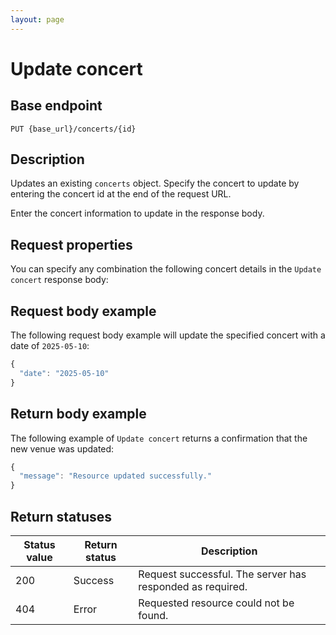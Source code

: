 ```yaml
---
layout: page
---
```


# Update concert

## Base endpoint

```shell
PUT {base_url}/concerts/{id}
```

## Description

Updates an existing `concerts` object. Specify the concert to update by entering the concert id at the end of the request URL.

Enter the concert information to update in the response body.

## Request properties

You can specify any combination the following concert details in the `Update concert` response body:



## Request body example

The following request body example will update the specified concert with a date of `2025-05-10`:

```js
{
  "date": "2025-05-10"
}

```

## Return body example

The following example of `Update concert` returns a confirmation that the new venue was updated:

```js
{
  "message": "Resource updated successfully."
}

```

## Return statuses

| Status value | Return status | Description |
| ------------- | ----------- | ----------- |
| 200 | Success | Request successful. The server has responded as required. |
| 404 | Error | Requested resource could not be found. |
